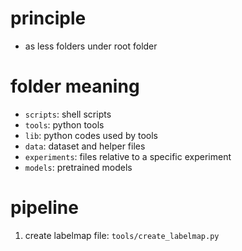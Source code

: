 # principle

- as less folders under root folder

# folder meaning

- `scripts`: shell scripts
- `tools`: python tools
- `lib`: python codes used by tools
- `data`: dataset and helper files
- `experiments`: files relative to a specific experiment
- `models`: pretrained models

# pipeline

1. create labelmap file: `tools/create_labelmap.py`
